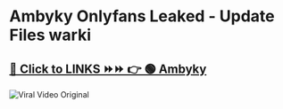 
 # Ambyky Onlyfans Leaked - Update Files warki

## <h2><a href="https://clipsfans.com/Ambyky&ref=git">🔗 Click to LINKS ⏩⏩ 👉 🟢 Ambyky </a></h2>

<a href="https://clipsfans.com/Ambyky&ref=git" rel="nofollow" data-target="animated-image.originalLink"><img src="https://i.ibb.co.com/xMMVF88/686577567.gif" alt="Viral Video Original" style="max-width: 100%; display: inline-block;" data-target="animated-image.originalImage"></a>

